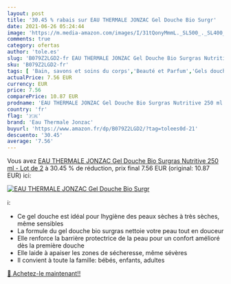 ```yaml
---
layout: post
title: '30.45 % rabais sur EAU THERMALE JONZAC Gel Douche Bio Surgr'
date: 2021-06-26 05:24:44
image: 'https://m.media-amazon.com/images/I/31tQonyMmmL._SL500_._SL400_.jpg'
comments: true
category: ofertas
author: 'tole.es'
slug: 'B079Z2LGD2-fr EAU THERMALE JONZAC Gel Douche Bio Surgras Nutritive 250...'
sku: 'B079Z2LGD2-fr'
tags: [ 'Bain, savons et soins du corps','Beauté et Parfum','Gels douche','Savons et gels douche','eau thermale jonzac', ]
actualPrice: 7.56 EUR
currency: EUR
price: 7.56
comparePrice: 10.87 EUR
prodname: 'EAU THERMALE JONZAC Gel Douche Bio Surgras Nutritive 250 ml - Lot de 2'
country: 'fr'
flag: '🇫🇷'
brand: 'Eau Thermale Jonzac'
buyurl: 'https://www.amazon.fr/dp/B079Z2LGD2/?tag=tolees0d-21'
descuento: '30.45'
average: '7.56'
---
```


Vous avez [EAU THERMALE JONZAC Gel Douche Bio Surgras Nutritive 250 ml - Lot de 2](https://www.amazon.fr/dp/B079Z2LGD2/?tag=tolees0d-21)  à  30.45 % de réduction, prix final  7.56 EUR (original: 10.87 EUR) ici:

[![EAU THERMALE JONZAC Gel Douche Bio Surgr](https://m.media-amazon.com/images/I/31tQonyMmmL._SL500_._SL400_.jpg)](https://www.amazon.fr/dp/B079Z2LGD2/?tag=tolees0d-21)

ℹ️:

- Ce gel douche est idéal pour lhygiène des peaux sèches à très sèches, même sensibles
- La formule du gel douche bio surgras nettoie votre peau tout en douceur
- Elle renforce la barrière protectrice de la peau pour un confort amélioré dès la première douche
- Elle laide à apaiser les zones de sécheresse, même sévères
- Il convient à toute la famille: bébés, enfants, adultes

[🛒 Achetez-le maintenant!!](https://www.amazon.fr/dp/B079Z2LGD2/?tag=tolees0d-21)
